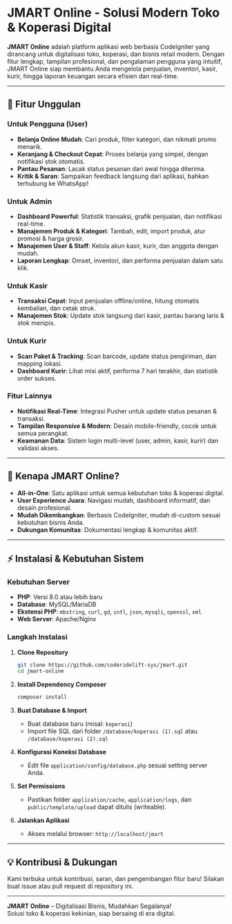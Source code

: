 # JMART Online - Solusi Modern Toko & Koperasi Digital

**JMART Online** adalah platform aplikasi web berbasis CodeIgniter yang dirancang untuk digitalisasi toko, koperasi, dan bisnis retail modern. Dengan fitur lengkap, tampilan profesional, dan pengalaman pengguna yang intuitif, JMART Online siap membantu Anda mengelola penjualan, inventori, kasir, kurir, hingga laporan keuangan secara efisien dan real-time.

---

## 🚀 Fitur Unggulan

### Untuk Pengguna (User)
- **Belanja Online Mudah**: Cari produk, filter kategori, dan nikmati promo menarik.
- **Keranjang & Checkout Cepat**: Proses belanja yang simpel, dengan notifikasi stok otomatis.
- **Pantau Pesanan**: Lacak status pesanan dari awal hingga diterima.
- **Kritik & Saran**: Sampaikan feedback langsung dari aplikasi, bahkan terhubung ke WhatsApp!

### Untuk Admin
- **Dashboard Powerful**: Statistik transaksi, grafik penjualan, dan notifikasi real-time.
- **Manajemen Produk & Kategori**: Tambah, edit, import produk, atur promosi & harga grosir.
- **Manajemen User & Staff**: Kelola akun kasir, kurir, dan anggota dengan mudah.
- **Laporan Lengkap**: Omset, inventori, dan performa penjualan dalam satu klik.

### Untuk Kasir
- **Transaksi Cepat**: Input penjualan offline/online, hitung otomatis kembalian, dan cetak struk.
- **Manajemen Stok**: Update stok langsung dari kasir, pantau barang laris & stok menipis.

### Untuk Kurir
- **Scan Paket & Tracking**: Scan barcode, update status pengiriman, dan mapping lokasi.
- **Dashboard Kurir**: Lihat misi aktif, performa 7 hari terakhir, dan statistik order sukses.

### Fitur Lainnya
- **Notifikasi Real-Time**: Integrasi Pusher untuk update status pesanan & transaksi.
- **Tampilan Responsive & Modern**: Desain mobile-friendly, cocok untuk semua perangkat.
- **Keamanan Data**: Sistem login multi-level (user, admin, kasir, kurir) dan validasi akses.

---

## 🌟 Kenapa JMART Online?

- **All-in-One**: Satu aplikasi untuk semua kebutuhan toko & koperasi digital.
- **User Experience Juara**: Navigasi mudah, dashboard informatif, dan desain profesional.
- **Mudah Dikembangkan**: Berbasis CodeIgniter, mudah di-custom sesuai kebutuhan bisnis Anda.
- **Dukungan Komunitas**: Dokumentasi lengkap & komunitas aktif.

---

## ⚡ Instalasi & Kebutuhan Sistem

### Kebutuhan Server
- **PHP**: Versi 8.0 atau lebih baru
- **Database**: MySQL/MariaDB
- **Ekstensi PHP**: `mbstring`, `curl`, `gd`, `intl`, `json`, `mysqli`, `openssl`, `xml`
- **Web Server**: Apache/Nginx

### Langkah Instalasi

1. **Clone Repository**
   ```bash
   git clone https://github.com/coderidelift-sys/jmart.git
   cd jmart-online
   ```

2. **Install Dependency Composer**
   ```bash
   composer install
   ```

3. **Buat Database & Import**
   - Buat database baru (misal: `koperasi`)
   - Import file SQL dari folder `/database/koperasi (1).sql` atau `/database/koperasi (2).sql`

4. **Konfigurasi Koneksi Database**
   - Edit file `application/config/database.php` sesuai setting server Anda.

5. **Set Permissions**
   - Pastikan folder `application/cache`, `application/logs`, dan `public/template/upload` dapat ditulis (writeable).

6. **Jalankan Aplikasi**
   - Akses melalui browser: `http://localhost/jmart`

---

## 💡 Kontribusi & Dukungan

Kami terbuka untuk kontribusi, saran, dan pengembangan fitur baru! Silakan buat issue atau pull request di repository ini.

---

**JMART Online** – Digitalisasi Bisnis, Mudahkan Segalanya!  
Solusi toko & koperasi kekinian, siap bersaing di era digital.
